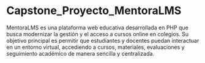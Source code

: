 # Capstone_Proyecto_MentoraLMS
MentoraLMS es una plataforma web educativa desarrollada en PHP que busca modernizar la gestión y el acceso a cursos online en colegios. Su objetivo principal es permitir que estudiantes y docentes puedan interactuar en un entorno virtual, accediendo a cursos, materiales, evaluaciones y seguimiento académico de manera sencilla y centralizada.
